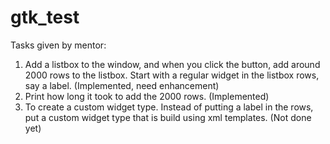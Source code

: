 # gtk_test

Tasks given by mentor:

1. Add a listbox to the window, and when you click the button, add around 2000 rows to the listbox. Start with a regular widget in the listbox rows, say a label.
  (Implemented, need enhancement)
2. Print how long it took to add the 2000 rows.
  (Implemented)
3. To create a custom widget type. Instead of putting a label in the rows, put a custom widget type that is build using xml templates.
  (Not done yet)

